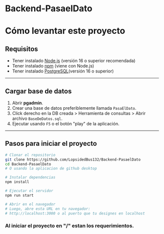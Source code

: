 # Backend-PasaelDato

# Cómo levantar este proyecto

## Requisitos

- Tener instalado [Node.js](https://nodejs.org/) (versión 16 o superior recomendada)
- Tener instalado [npm](https://www.npmjs.com/) (viene con Node.js)
- Tener instalado [PostgreSQL](https://www.postgresql.org/download/)(versión 16 o superior)

---
## Cargar base de datos

1. Abrir **pgadmin**.
2. Crear una base de datos preferiblemente llamada `PasaElDato`.
3. Click derecho en la DB creada > Herramienta de consultas > Abrir archivo `BaseDeDatos.sql`.
4. Ejecutar usando `F5` o el botón "play" de la aplicación.
---
## Pasos para iniciar el proyecto

```bash
# Clonar el repositorio
git clone https://github.com/LopsidedBus132/Backend-PasaelDato
cd Backend-PasaelDato
# O usando la aplicacion de github desktop

# Instalar dependencias
npm install

# Ejecutar el servidor
npm run start

# Abrir en el navegador
# Luego, abre esta URL en tu navegador:
# http://localhost:3000 o al puerto que tu designes en localhost
```
### Al iniciar el proyecto en "/" estan los requerimientos.